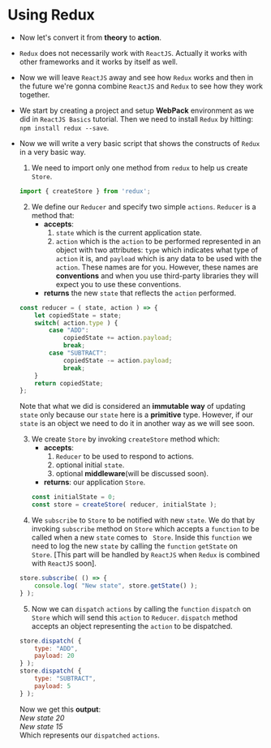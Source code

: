 # Using Redux
* Now let's convert it from **theory** to **action**.
* ` Redux ` does not necessarily work with ` ReactJS `. Actually it works with other frameworks and it works by itself as well.
* Now we will leave ` ReactJS ` away and see how ` Redux ` works and then in the future we're gonna combine ` ReactJS ` and ` Redux ` to see how they work together.
* We start by creating a project and setup **WebPack** environment as we did in ` ReactJS Basics `  tutorial. Then we need to install ` Redux ` by hitting: ` npm install redux --save `.
* Now we will write a very basic script that shows the constructs of ` Redux ` in a very basic way.
    1. We need to import only one method from ` redux ` to help us create ` Store `.
    ```js
    import { createStore } from 'redux';
    ```
    2. We define our ` Reducer ` and specify two simple ` actions `. ` Reducer ` is a method that:
        * **accepts**:
            1. ` state ` which is the current application state.
            2. ` action ` which is the ` action ` to be performed represented in an object with two attributes: ` type ` which indicates what type of ` action ` it is, and ` payload ` which is any data to be used with the ` action `. These names are for you. However, these names are **conventions** and when you use third-party libraries they will expect you to use these conventions.
        * **returns** the new ` state ` that reflects the ` action ` performed.
    ```js
    const reducer = ( state, action ) => {
        let copiedState = state;
        switch( action.type ) {
            case "ADD":
                copiedState += action.payload;
                break;
            case "SUBTRACT":
                copiedState -= action.payload;
                break;
        }
        return copiedState;
    };
    ```
    Note that what we did is considered an **immutable way** of updating ` state ` only because our ` state ` here is a **primitive** type. However, if our ` state ` is an object we need to do it in another way as we will see soon.

    3. We create ` Store ` by invoking ` createStore ` method which:
        * **accepts**:
            1. ` Reducer ` to be used to respond to actions.
            2. optional initial ` state `.
            3. optional **middleware**(will be discussed soon).
        * **returns**: our application ` Store `.
        ```js
        const initialState = 0;
        const store = createStore( reducer, initialState );
        ```  
    4. We ` subscribe ` to ` Store ` to be notified with new ` state `. We do that by invoking ` subscribe ` method on ` Store ` which accepts a ` function ` to be called when a new ` state ` comes to ` Store`. Inside this ` function ` we need to log the new ` state ` by calling the ` function ` ` getState ` on ` Store`. [This part will be handled by ` ReactJS ` when ` Redux ` is combined with ` ReactJS ` soon].  
    ```js
    store.subscribe( () => {
        console.log( "New state", store.getState() );
    } );
    ```
    5. Now we can ` dispatch ` ` actions ` by calling the  ` function ` ` dispatch ` on ` Store ` which will send this ` action ` to ` Reducer `. ` dispatch ` method accepts an object representing the ` action ` to be dispatched.
    ```js
    store.dispatch( {
        type: "ADD",
        payload: 20  
    } );
    store.dispatch( {
        type: "SUBTRACT",
        payload: 5  
    } );
    ```
    Now we get this **output**:  
    *New state 20  
    New state 15*  
    Which represents our ` dispatched ` ` actions `.
